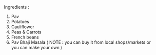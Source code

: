Ingredients : 

1. Pav
3. Potatoes
4. Cauliflower
5. Peas & Carrots
6. French beans 
7. Pav Bhaji Masala
( NOTE : you can buy it from local shops/markets or you can make your own )